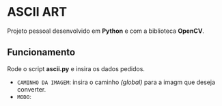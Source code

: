 # ASCII ART

Projeto pessoal desenvolvido em **Python** e com a biblioteca **OpenCV**.

## Funcionamento

Rode o script **ascii.py** e insira os dados pedidos. 

- `CAMINHO DA IMAGEM`: insira o caminho *(global)* para a imagm que deseja converter.
- `MODO`: 


